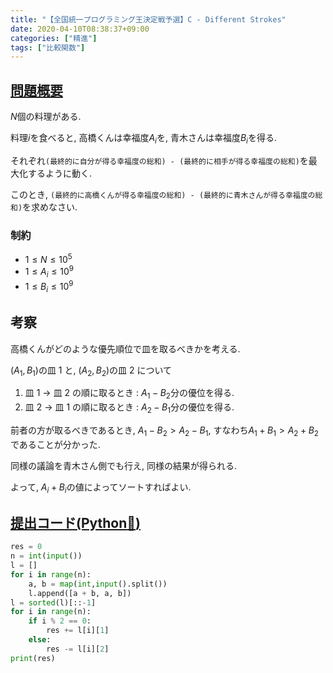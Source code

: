 ```yaml
---
title: "【全国統一プログラミング王決定戦予選】C - Different Strokes"
date: 2020-04-10T08:38:37+09:00
categories: ["精進"]
tags: ["比較関数"]
---
```


## [問題概要](https://atcoder.jp/contests/nikkei2019-qual/tasks/nikkei2019_qual_c)

$N$個の料理がある.

料理$i$を食べると, 高橋くんは幸福度$A_i$を, 青木さんは幸福度$B_i$を得る.

それぞれ`(最終的に自分が得る幸福度の総和) - (最終的に相手が得る幸福度の総和)`を最大化するように動く.

このとき, `(最終的に高橋くんが得る幸福度の総和) - (最終的に青木さんが得る幸福度の総和)`を求めなさい.

### 制約

- $1 \leq N \leq 10^5$
- $1 \leq A_i \leq 10^9$
- $1 \leq B_i \leq 10^9$

## 考察

高橋くんがどのような優先順位で皿を取るべきかを考える.

$(A_1, B_1)$の皿 1 と, $(A_2, B_2)$の皿 2 について

1. 皿 1 → 皿 2 の順に取るとき : $A_1 - B_2$分の優位を得る.
1. 皿 2 → 皿 1 の順に取るとき : $A_2 - B_1$分の優位を得る.

前者の方が取るべきであるとき, $A_1 - B_2 > A_2 - B_1$, すなわち$A_1 + B_1 > A_2 + B_2$であることが分かった.

同様の議論を青木さん側でも行え, 同様の結果が得られる.

よって, $A_i + B_i$の値によってソートすればよい.

## [提出コード(Python:snake:)](https://atcoder.jp/contests/nikkei2019-qual/submissions/4111739)

```python
res = 0
n = int(input())
l = []
for i in range(n):
    a, b = map(int,input().split())
    l.append([a + b, a, b])
l = sorted(l)[::-1]
for i in range(n):
    if i % 2 == 0:
        res += l[i][1]
    else:
        res -= l[i][2]
print(res)

```

